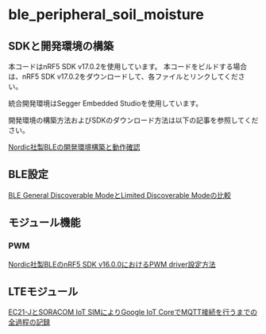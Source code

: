 # ble_peripheral_soil_moisture

## SDKと開発環境の構築
本コードはnRF5 SDK v17.0.2を使用しています。
本コードをビルドする場合は、nRF5 SDK v17.0.2をダウンロードして、各ファイルとリンクしてください。

統合開発環境はSegger Embedded Studioを使用しています。

開発環境の構築方法およびSDKのダウンロード方法は以下の記事を参照してください。

[Nordic社製BLEの開発環境構築と動作確認](https://qiita.com/Kosuke_Matsui/items/5d61ce77e928b9f117cc)


## BLE設定
[BLE General Discoverable ModeとLimited Discoverable Modeの比較](https://qiita.com/Kosuke_Matsui/items/c46a7e0b2299fe2e611f)

## モジュール機能
### PWM

[Nordic社製BLEのnRF5 SDK v16.0.0におけるPWM driver設定方法](https://qiita.com/Kosuke_Matsui/items/3a5a77bacedd644c3728)

## LTEモジュール
[EC21-JとSORACOM IoT SIMによりGoogle IoT CoreでMQTT接続を行うまでの全過程の記録](https://qiita.com/Kosuke_Matsui/items/2ad4ba5f281cbc77e32b)
